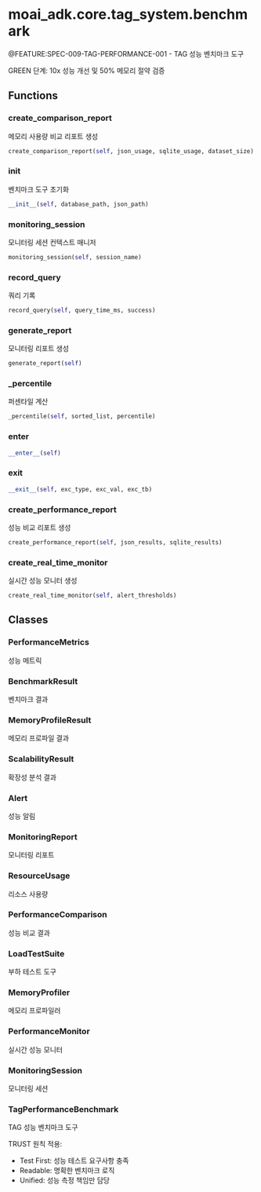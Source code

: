# moai_adk.core.tag_system.benchmark

@FEATURE:SPEC-009-TAG-PERFORMANCE-001 - TAG 성능 벤치마크 도구

GREEN 단계: 10x 성능 개선 및 50% 메모리 절약 검증

## Functions

### create_comparison_report

메모리 사용량 비교 리포트 생성

```python
create_comparison_report(self, json_usage, sqlite_usage, dataset_size)
```

### __init__

벤치마크 도구 초기화

```python
__init__(self, database_path, json_path)
```

### monitoring_session

모니터링 세션 컨텍스트 매니저

```python
monitoring_session(self, session_name)
```

### record_query

쿼리 기록

```python
record_query(self, query_time_ms, success)
```

### generate_report

모니터링 리포트 생성

```python
generate_report(self)
```

### _percentile

퍼센타일 계산

```python
_percentile(self, sorted_list, percentile)
```

### __enter__

```python
__enter__(self)
```

### __exit__

```python
__exit__(self, exc_type, exc_val, exc_tb)
```

### create_performance_report

성능 비교 리포트 생성

```python
create_performance_report(self, json_results, sqlite_results)
```

### create_real_time_monitor

실시간 성능 모니터 생성

```python
create_real_time_monitor(self, alert_thresholds)
```

## Classes

### PerformanceMetrics

성능 메트릭

### BenchmarkResult

벤치마크 결과

### MemoryProfileResult

메모리 프로파일 결과

### ScalabilityResult

확장성 분석 결과

### Alert

성능 알림

### MonitoringReport

모니터링 리포트

### ResourceUsage

리소스 사용량

### PerformanceComparison

성능 비교 결과

### LoadTestSuite

부하 테스트 도구

### MemoryProfiler

메모리 프로파일러

### PerformanceMonitor

실시간 성능 모니터

### MonitoringSession

모니터링 세션

### TagPerformanceBenchmark

TAG 성능 벤치마크 도구

TRUST 원칙 적용:
- Test First: 성능 테스트 요구사항 충족
- Readable: 명확한 벤치마크 로직
- Unified: 성능 측정 책임만 담당
